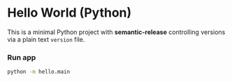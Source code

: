 # Hello World (Python)

This is a minimal Python project with **semantic-release** controlling versions
via a plain text `version` file.

### Run app
```bash
python -m hello.main

